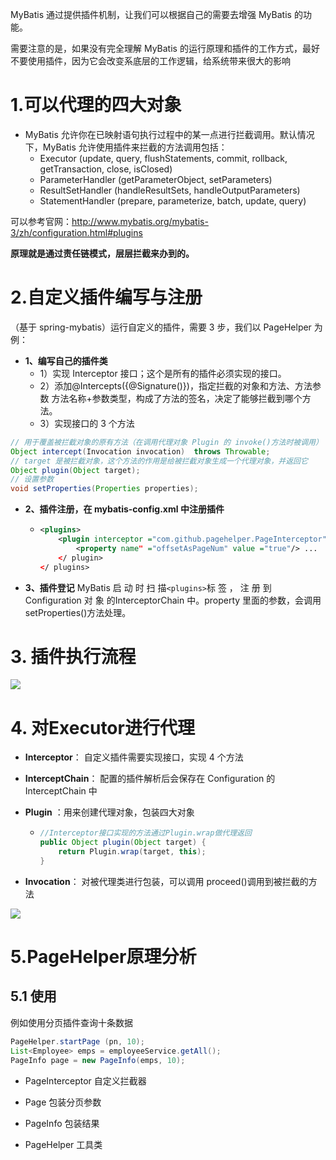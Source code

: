 MyBatis 通过提供插件机制，让我们可以根据自己的需要去增强 MyBatis 的功能。

需要注意的是，如果没有完全理解 MyBatis 的运行原理和插件的工作方式，最好不要使用插件，因为它会改变系底层的工作逻辑，给系统带来很大的影响

# 1.可以代理的四大对象

- MyBatis 允许你在已映射语句执行过程中的某一点进行拦截调用。默认情况下，MyBatis 允许使用插件来拦截的方法调用包括：
  - Executor (update, query, flushStatements, commit, rollback, getTransaction, close, isClosed)
  - ParameterHandler (getParameterObject, setParameters)
  - ResultSetHandler (handleResultSets, handleOutputParameters)
  - StatementHandler (prepare, parameterize, batch, update, query)

可以参考官网：http://www.mybatis.org/mybatis-3/zh/configuration.html#plugins



**原理就是通过责任链模式，层层拦截来办到的。**



# 2.自定义插件编写与注册
（基于 spring-mybatis）运行自定义的插件，需要 3 步，我们以 PageHelper 为例：

- **1、编写自己的插件类**
  - 1）实现 Interceptor 接口；这个是所有的插件必须实现的接口。
  - 2）添加@Intercepts({@Signature()})，指定拦截的对象和方法、方法参数
    方法名称+参数类型，构成了方法的签名，决定了能够拦截到哪个方法。
  - 3）实现接口的 3 个方法

```java
// 用于覆盖被拦截对象的原有方法（在调用代理对象 Plugin 的 invoke()方法时被调用）
Object intercept(Invocation invocation)  throws Throwable;
// target 是被拦截对象，这个方法的作用是给被拦截对象生成一个代理对象，并返回它
Object plugin(Object target);
// 设置参数
void setProperties(Properties properties);
```

- **2、插件注册，在 mybatis-config.xml 中注册插件**

  - ```xml
    <plugins>
        <plugin interceptor ="com.github.pagehelper.PageInterceptor">
        	<property name" ="offsetAsPageNum" value ="true"/> ...
        </ plugin>
    </ plugins>
    ```

- **3、插件登记**
  MyBatis 启 动 时 扫 描` <plugins> `标 签 ， 注 册 到 Configuration 对 象 的InterceptorChain 中。property 里面的参数，会调用 setProperties()方法处理。

# 3. 插件执行流程

![](http://ww1.sinaimg.cn/large/b8a27c2fgy1g2lz76aaxzj20jg0b4dlf.jpg)



# 4. 对Executor进行代理

- **Interceptor**： 自定义插件需要实现接口，实现 4 个方法

- **InterceptChain**： 配置的插件解析后会保存在 Configuration 的 InterceptChain 中

- **Plugin** ：用来创建代理对象，包装四大对象

  - ```java
    //Interceptor接口实现的方法通过Plugin.wrap做代理返回
    public Object plugin(Object target) {
        return Plugin.wrap(target, this);
    }
    ```

- **Invocation**： 对被代理类进行包装，可以调用 proceed()调用到被拦截的方法

![](http://ww1.sinaimg.cn/large/b8a27c2fgy1g2lz8s84b5j20o50fj780.jpg)



# 5.PageHelper原理分析

## 5.1 使用

例如使用分页插件查询十条数据

```java
PageHelper.startPage (pn, 10);
List<Employee> emps = employeeService.getAll();
PageInfo page = new PageInfo(emps, 10);
```

- PageInterceptor 自定义拦截器

- Page 包装分页参数

- PageInfo 包装结果

- PageHelper 工具类








